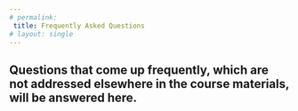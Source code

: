 ```yaml
---
# permalink: 
 title: Frequently Asked Questions
# layout: single
---
```


## Questions that come up frequently, which are not addressed elsewhere in the course materials, will be answered here.